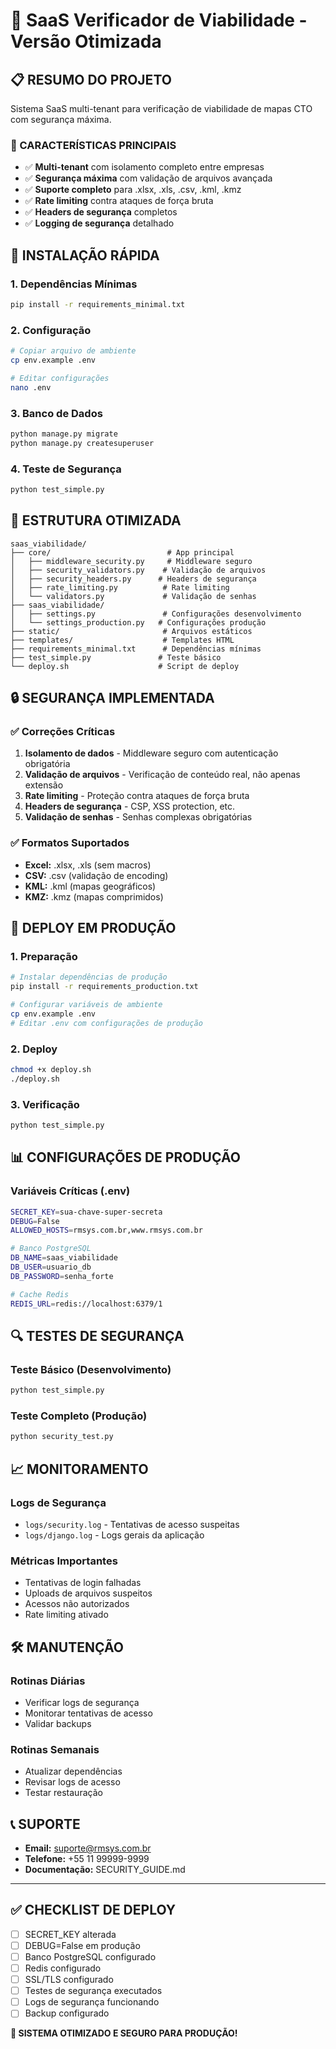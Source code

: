# 🚀 SaaS Verificador de Viabilidade - Versão Otimizada

## **📋 RESUMO DO PROJETO**

Sistema SaaS multi-tenant para verificação de viabilidade de mapas CTO com segurança máxima.

### **🎯 CARACTERÍSTICAS PRINCIPAIS**
- ✅ **Multi-tenant** com isolamento completo entre empresas
- ✅ **Segurança máxima** com validação de arquivos avançada
- ✅ **Suporte completo** para .xlsx, .xls, .csv, .kml, .kmz
- ✅ **Rate limiting** contra ataques de força bruta
- ✅ **Headers de segurança** completos
- ✅ **Logging de segurança** detalhado

## **🔧 INSTALAÇÃO RÁPIDA**

### **1. Dependências Mínimas**
```bash
pip install -r requirements_minimal.txt
```

### **2. Configuração**
```bash
# Copiar arquivo de ambiente
cp env.example .env

# Editar configurações
nano .env
```

### **3. Banco de Dados**
```bash
python manage.py migrate
python manage.py createsuperuser
```

### **4. Teste de Segurança**
```bash
python test_simple.py
```

## **📁 ESTRUTURA OTIMIZADA**

```
saas_viabilidade/
├── core/                          # App principal
│   ├── middleware_security.py     # Middleware seguro
│   ├── security_validators.py    # Validação de arquivos
│   ├── security_headers.py      # Headers de segurança
│   ├── rate_limiting.py          # Rate limiting
│   └── validators.py             # Validação de senhas
├── saas_viabilidade/
│   ├── settings.py               # Configurações desenvolvimento
│   └── settings_production.py   # Configurações produção
├── static/                       # Arquivos estáticos
├── templates/                    # Templates HTML
├── requirements_minimal.txt      # Dependências mínimas
├── test_simple.py               # Teste básico
└── deploy.sh                    # Script de deploy
```

## **🔒 SEGURANÇA IMPLEMENTADA**

### **✅ Correções Críticas**
1. **Isolamento de dados** - Middleware seguro com autenticação obrigatória
2. **Validação de arquivos** - Verificação de conteúdo real, não apenas extensão
3. **Rate limiting** - Proteção contra ataques de força bruta
4. **Headers de segurança** - CSP, XSS protection, etc.
5. **Validação de senhas** - Senhas complexas obrigatórias

### **✅ Formatos Suportados**
- **Excel:** .xlsx, .xls (sem macros)
- **CSV:** .csv (validação de encoding)
- **KML:** .kml (mapas geográficos)
- **KMZ:** .kmz (mapas comprimidos)

## **🚀 DEPLOY EM PRODUÇÃO**

### **1. Preparação**
```bash
# Instalar dependências de produção
pip install -r requirements_production.txt

# Configurar variáveis de ambiente
cp env.example .env
# Editar .env com configurações de produção
```

### **2. Deploy**
```bash
chmod +x deploy.sh
./deploy.sh
```

### **3. Verificação**
```bash
python test_simple.py
```

## **📊 CONFIGURAÇÕES DE PRODUÇÃO**

### **Variáveis Críticas (.env)**
```bash
SECRET_KEY=sua-chave-super-secreta
DEBUG=False
ALLOWED_HOSTS=rmsys.com.br,www.rmsys.com.br

# Banco PostgreSQL
DB_NAME=saas_viabilidade
DB_USER=usuario_db
DB_PASSWORD=senha_forte

# Cache Redis
REDIS_URL=redis://localhost:6379/1
```

## **🔍 TESTES DE SEGURANÇA**

### **Teste Básico (Desenvolvimento)**
```bash
python test_simple.py
```

### **Teste Completo (Produção)**
```bash
python security_test.py
```

## **📈 MONITORAMENTO**

### **Logs de Segurança**
- `logs/security.log` - Tentativas de acesso suspeitas
- `logs/django.log` - Logs gerais da aplicação

### **Métricas Importantes**
- Tentativas de login falhadas
- Uploads de arquivos suspeitos
- Acessos não autorizados
- Rate limiting ativado

## **🛠️ MANUTENÇÃO**

### **Rotinas Diárias**
- Verificar logs de segurança
- Monitorar tentativas de acesso
- Validar backups

### **Rotinas Semanais**
- Atualizar dependências
- Revisar logs de acesso
- Testar restauração

## **📞 SUPORTE**

- **Email:** suporte@rmsys.com.br
- **Telefone:** +55 11 99999-9999
- **Documentação:** SECURITY_GUIDE.md

---

## **✅ CHECKLIST DE DEPLOY**

- [ ] SECRET_KEY alterada
- [ ] DEBUG=False em produção
- [ ] Banco PostgreSQL configurado
- [ ] Redis configurado
- [ ] SSL/TLS configurado
- [ ] Testes de segurança executados
- [ ] Logs de segurança funcionando
- [ ] Backup configurado

**🎯 SISTEMA OTIMIZADO E SEGURO PARA PRODUÇÃO!**
